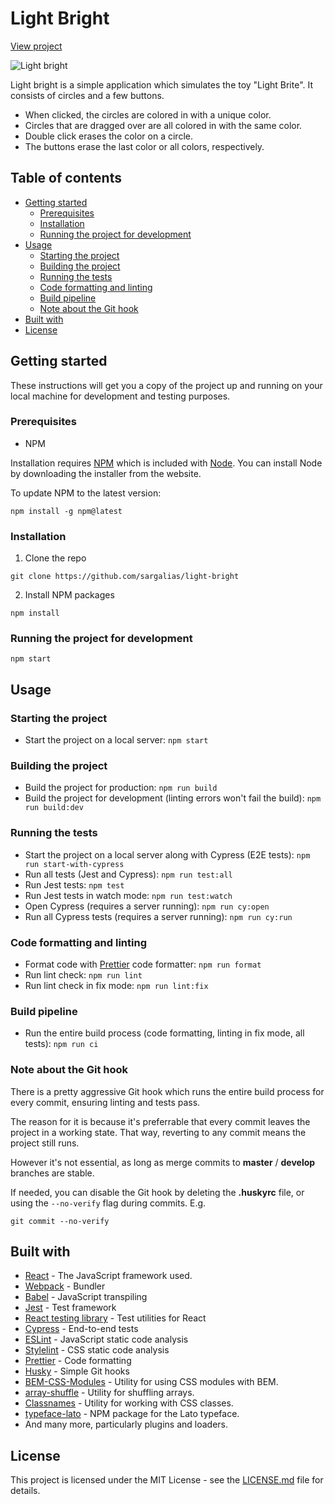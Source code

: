 # Light Bright

[View project](https://sargalias-light-bright.netlify.com)

![Light bright](./screenshot.png)

Light bright is a simple application which simulates the toy "Light Brite". It consists of circles and a few buttons.

- When clicked, the circles are colored in with a unique color.
- Circles that are dragged over are all colored in with the same color.
- Double click erases the color on a circle.
- The buttons erase the last color or all colors, respectively.

## Table of contents

- [Getting started](#getting-started)
  - [Prerequisites](#prerequisites)
  - [Installation](#installation)
  - [Running the project for development](#running-the-project-for-development)
- [Usage](#usage)
  - [Starting the project](#starting-the-project)
  - [Building the project](#building-the-project)
  - [Running the tests](#running-the-tests)
  - [Code formatting and linting](#code-formatting-and-linting)
  - [Build pipeline](#build-pipeline)
  - [Note about the Git hook](#note-about-the-git-hook)
- [Built with](#built-with)
- [License](#license)

## Getting started

These instructions will get you a copy of the project up and running on your local machine for development and testing purposes.

### Prerequisites

- NPM

Installation requires [NPM](https://www.npmjs.com/) which is included with [Node](https://nodejs.org/). You can install Node by downloading the installer from the website.

To update NPM to the latest version:

```
npm install -g npm@latest
```

### Installation

1. Clone the repo

```
git clone https://github.com/sargalias/light-bright
```

2. Install NPM packages

```
npm install
```

### Running the project for development

```
npm start
```

## Usage

### Starting the project

- Start the project on a local server: `npm start`

### Building the project

- Build the project for production: `npm run build`
- Build the project for development (linting errors won't fail the build): `npm run build:dev`

### Running the tests

- Start the project on a local server along with Cypress (E2E tests): `npm run start-with-cypress`
- Run all tests (Jest and Cypress): `npm run test:all`
- Run Jest tests: `npm test`
- Run Jest tests in watch mode: `npm run test:watch`
- Open Cypress (requires a server running): `npm run cy:open`
- Run all Cypress tests (requires a server running): `npm run cy:run`

### Code formatting and linting

- Format code with [Prettier](https://prettier.io) code formatter: `npm run format`
- Run lint check: `npm run lint`
- Run lint check in fix mode: `npm run lint:fix`

### Build pipeline

- Run the entire build process (code formatting, linting in fix mode, all tests): `npm run ci`

### Note about the Git hook

There is a pretty aggressive Git hook which runs the entire build process for every commit, ensuring linting and tests pass.

The reason for it is because it's preferrable that every commit leaves the project in a working state. That way, reverting to any commit means the project still runs.

However it's not essential, as long as merge commits to **master** / **develop** branches are stable.

If needed, you can disable the Git hook by deleting the **.huskyrc** file, or using the `--no-verify` flag during commits. E.g.

```
git commit --no-verify
```

## Built with

- [React](https://reactjs.org/) - The JavaScript framework used.
- [Webpack](https://webpack.js.org/) - Bundler
- [Babel](https://babeljs.io/) - JavaScript transpiling
- [Jest](https://jestjs.io/) - Test framework
- [React testing library](https://github.com/testing-library/react-testing-library) - Test utilities for React
- [Cypress](https://www.cypress.io/) - End-to-end tests
- [ESLint](https://eslint.org/) - JavaScript static code analysis
- [Stylelint](https://stylelint.io/) - CSS static code analysis
- [Prettier](https://prettier.io/) - Code formatting
- [Husky](https://github.com/typicode/husky) - Simple Git hooks
- [BEM-CSS-Modules](https://github.com/Connormiha/bem-css-modules) - Utility for using CSS modules with BEM.
- [array-shuffle](https://github.com/sindresorhus/array-shuffle) - Utility for shuffling arrays.
- [Classnames](https://github.com/JedWatson/classnames) - Utility for working with CSS classes.
- [typeface-lato](https://github.com/KyleAMathews/typefaces/tree/master/packages/lato) - NPM package for the Lato typeface.
- And many more, particularly plugins and loaders.

## License

This project is licensed under the MIT License - see the [LICENSE.md](LICENSE.md) file for details.
